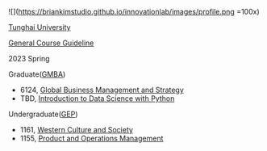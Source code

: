 ![](<https://briankimstudio.github.io/innovationlab/images/profile.png> =100x)

[Tunghai University](https://eng.thu.edu.tw/)

[General Course Guideline](guideline.md)

2023 Spring

Graduate([GMBA](http://gmba.thu.edu.tw/))

- 6124, [Global Business Management and Strategy](/courses/gb.md)
- TBD, [Introduction to Data Science with Python](/courses/intro_data_science.md)

Undergraduate([GEP](https://mana.thu.edu.tw/web/page/page.php?scid=87&sid=76))

- 1161, [Western Culture and Society](/courses/wcs.md)
- 1155, [Product and Operations Management](/courses/om.md)
